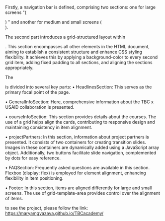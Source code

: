 Firstly, a navigation bar is defined, comprising two sections: one for large screens "(<div class="navXl">) "
  and another for medium and small screens (<div class="navMd">).

The second part introduces a grid-structured layout within <section class="grid-container grid">. 
This section encompasses all other elements in the HTML document, aiming to establish a consistent structure and enhance CSS styling flexibility.
It achieves this by applying a background-color to every second grid item, adding fixed padding to all sections, and aligning the sections appropriately.

The <section class="grid-container grid"> is divided into several key parts:
  • HeadlinesSection: This serves as the primary focal point of the page.
  
  • GeneralInfoSection: Here, comprehensive information about the TBC x USAID collaboration is presented.
  
  • courseInfoSection: This section provides details about the courses. 
    The use of a grid helps align the cards, contributing to responsive design and maintaining consistency in item alignment.
    
  • projectPartners: In this section, information about project partners is presented. 
    It consists of two containers for creating transition slides. 
    Images in these containers are dynamically added using a JavaScript array object. 
    Additionally, two buttons facilitate slide navigation, complemented by dots for easy reference.
    
  • FAQSection: Frequently asked questions are available in this section. 
    Flexbox (display: flex) is employed for element alignment, enhancing flexibility in item positioning.
    
  • Footer: In this section, items are aligned differently for large and small screens. 
    The use of grid-template-area provides control over the alignment of items.
  
to see the project, please follow the link: https://maryamgvazava.github.io/TBCacademy/ 
